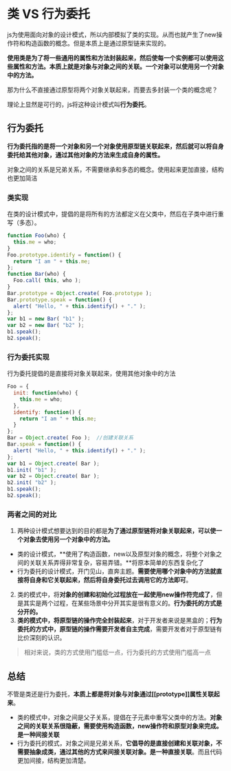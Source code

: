 # 类 VS 行为委托
js为使用面向对象的设计模式，所以内部模拟了类的实现。从而也就产生了new操作符和构造函数的概念。但是本质上是通过原型链来实现的。

**使用类是为了将一些通用的属性和方法封装起来，然后使每一个实例都可以使用这些属性和方法。本质上就是对象与对象之间的关联。一个对象可以使用另一个对象中的方法。**

那为什么不直接通过原型将两个对象关联起来，而要去多封装一个类的概念呢？

理论上显然是可行的，js将这种设计模式叫**行为委托**。



## 行为委托

**行为委托指的是将一个对象和另一个对象使用原型链关联起来，然后就可以将自身委托给其他对象，通过其他对象的方法来生成自身的属性。**

对象之间的关系是兄弟关系，不需要继承和多态的概念。使用起来更加直接，结构也更加简洁

### 类实现
在类的设计模式中，提倡的是将所有的方法都定义在父类中，然后在子类中进行重写（多态）。
```js
function Foo(who) { 
  this.me = who;
}
Foo.prototype.identify = function() {
  return "I am " + this.me; 
};
function Bar(who) { 
  Foo.call( this, who );
}
Bar.prototype = Object.create( Foo.prototype );
Bar.prototype.speak = function() {
  alert( "Hello, " + this.identify() + "." );
};
var b1 = new Bar( "b1" );
var b2 = new Bar( "b2" );
b1.speak();
b2.speak();
```

### 行为委托实现
行为委托提倡的是直接将对象关联起来，使用其他对象中的方法
```js
Foo = {
  init: function(who) {
    this.me = who; 
  },
  identify: function() {
    return "I am " + this.me;
  } 
};
Bar = Object.create( Foo );  //创建关联关系
Bar.speak = function() {
  alert( "Hello, " + this.identify() + "." );
};
var b1 = Object.create( Bar ); 
b1.init( "b1" );
var b2 = Object.create( Bar );
b2.init( "b2" );
b1.speak(); 
b2.speak();

```

### 两者之间的对比
1. 两种设计模式想要达到的目的都是**为了通过原型链将对象关联起来，可以使一个对象去使用另一个对象中的方法。**
  - 类的设计模式，**使用了构造函数，new以及原型对象的概念，将整个对象之间的关联关系弄得非常复杂，容易弄错。**将原本简单的东西复杂化了
  - 行为委托的设计模式，开门见山，直奔主题。**需要使用哪个对象中的方法就直接将自身和它关联起来，然后将自身委托过去调用它的方法即可**。
2. 类的模式中，将**对象的创建和初始化过程放在一起使用new操作符完成了**，但是其实是两个过程，在某些场景中分开其实是很有意义的。**行为委托的方式是分开的。**
3. **类的模式中，将原型链的操作完全封装起来**，对于开发者来说是黑盒的；**行为委托的方式中，原型链的操作需要开发者自主完成**，需要开发者对于原型链有比价深刻的认识。

> 相对来说，类的方式使用门槛低一点，行为委托的方式使用门槛高一点



## 总结

不管是类还是行为委托，**本质上都是将对象与对象通过[[prototype]]属性关联起来**。
- 类的模式中，对象之间是父子关系，提倡在子元素中重写父类中的方法。**对象之间的关联关系很隐蔽，需要使用构造函数，new操作符和原型对象来完成。是一种间接关联**
- 行为委托的模式，对象之间是兄弟关系，**它倡导的是直接创建和关联对象，不需要抽象成类，通过其他的方式来间接关联对象。是一种直接关联**。而且代码更加间接，结构更加清楚。







